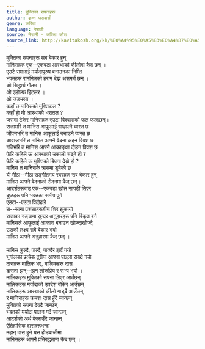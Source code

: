 ```yaml
---
title: मुक्तिका सपनाहरू
author: कृष्ण धरावासी
genre: कविता
language: नेपाली
source: नेपाली - कविता कोश
source_link: http://kavitakosh.org/kk/%E0%A4%95%E0%A5%83%E0%A4%B7%E0%A5%8D%E0%A4%A3_%E0%A4%A7%E0%A4%B0%E0%A4%BE%E0%A4%B5%E0%A4%BE%E0%A4%B8%E0%A5%80
---
```


मुक्तिका सपनाहरू सब बेकार हुन्  
मानिसहरू एक--एकवटा आस्थाको कीलोमा कैद छन् ।  
एउटै रामलाई मर्यादापुरुष बनाउनका निम्ति  
भक्तहरू रामभित्रको हराम देख्न असमर्थ छन् ।  
ओ सिद्धार्थ गौतम ।  
ओ एडोल्फ हिटलर ।  
ओ जडभरत ।  
कहाँ छ मानिसको मुक्तिफल ?  
कहाँ हो यो आस्थाको धरातल ?  
जसमा टेकेर मानिसहरू एउटा विश्वासको फल फल्दछन्।  
सत्ताभरि त मानिस आफूलाई सम्हाल्नै व्यस्त छ  
जीवनभरि त मानिस आफूलाई बचाउनै व्यस्त छ  
आवाजभरि त मानिस आफ्नै वेदना कहन विवश छ  
गतिभरि त मानिस आफ्नै आकाङ्क्षा दौडन विवश छ  
फेरि कहिले ऊ आस्थाको उकालो चढ्ने हो ?  
फेरि कहिले ऊ मुक्तिको बिपना देख्ने हो ?  
मानिस त मानिसकै त्रासमा डुबेको छ  
यी मीठा--मीठा सङ्गीतमय स्वरहरू सब बेकार हुन्  
मानिस आफ्नै वेदनाको रोदनमा कैद छन्।  
आदर्शहरूबाट एक--एकवटा खोल सापटी लिएर  
दुष्टहरू पनि भक्तका समीप पुगे  
एउटा--एउटा विद्रोहले  
स--साना प्रशंसाहरूबीच शिर झुकायो  
सत्ताका नङ्ग्रामा सुन्दर अनुहारहरू पनि विकृत बने  
मानिसले आफूलाई आकाश बनाउन खोज्दाखोज्दै  
उसको लक्ष्य सबै बेकार भयो  
मानिस आफ्नै अनुहारमा कैद छन् ।  
   
मानिस फुल्दै, फल्दै, पाक्दैर झर्दै गयो  
भूगोलका प्रत्येक दूरीमा आफ्ना पाइला राख्दै गयो  
दासहरू मालिक भए, मालिकहरू दास  
दासता झन्--झन् लोकप्रिय र सभ्य भयो ।  
मालिकहरू मुक्तिको सपना लिएर आउँछन्  
मालिकहरू मर्यादाको उपदेश बोकेर आउँछन्  
मालिकहरू आस्थाको कीलो गाड्दै आउँछन्  
र मानिसहरू क्रमशः दास हुँदै जान्छन्  
मुक्तिको सपना देख्दै जान्छन्  
भक्तको मर्यादा पालन गर्दै जान्छन्  
आदर्शको अर्थ केलाउँदै जान्छन्  
ऐतिहासिक दासहरूभन्दा  
महान् दास हुने यस होडबाजीमा  
मानिसहरू आफ्नै प्रतिबद्धतामा कैद छन् ।
